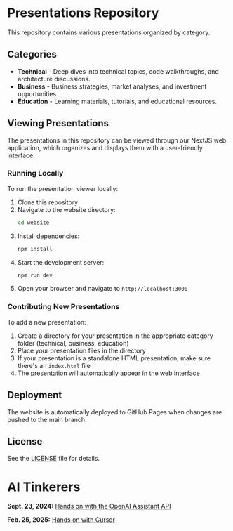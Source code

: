 # Presentations Repository

This repository contains various presentations organized by category.

## Categories

- **Technical** - Deep dives into technical topics, code walkthroughs, and architecture discussions.
- **Business** - Business strategies, market analyses, and investment opportunities.
- **Education** - Learning materials, tutorials, and educational resources.

## Viewing Presentations

The presentations in this repository can be viewed through our NextJS web application, which organizes and displays them with a user-friendly interface.

### Running Locally

To run the presentation viewer locally:

1. Clone this repository
2. Navigate to the website directory:
   ```bash
   cd website
   ```
3. Install dependencies:
   ```bash
   npm install
   ```
4. Start the development server:
   ```bash
   npm run dev
   ```
5. Open your browser and navigate to `http://localhost:3000`

### Contributing New Presentations

To add a new presentation:

1. Create a directory for your presentation in the appropriate category folder (technical, business, education)
2. Place your presentation files in the directory
3. If your presentation is a standalone HTML presentation, make sure there's an `index.html` file
4. The presentation will automatically appear in the web interface

## Deployment

The website is automatically deployed to GitHub Pages when changes are pushed to the main branch.

## License

See the [LICENSE](LICENSE) file for details.

# AI Tinkerers

**Sept. 23, 2024:** [Hands on with the OpenAI Assistant API](/presentations/ai-tinkerers/sept-24) 

**Feb. 25, 2025:** [Hands on with Cursor](/presentations/ai-tinkerers/feb-25/cursor) 